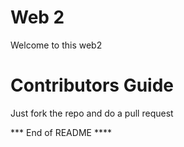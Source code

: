 Web 2
======

Welcome to this web2 

Contributors Guide
====================

Just fork the repo and do a pull request


*** End of README ****
